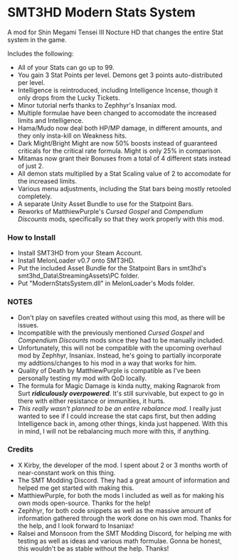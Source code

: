 # SMT3HD Modern Stats System
A mod for Shin Megami Tensei III Nocture HD that changes the entire Stat system in the game.

Includes the following:
- All of your Stats can go up to 99.
- You gain 3 Stat Points per level. Demons get 3 points auto-distributed per level.
- Intelligence is reintroduced, including Intelligence Incense, though it only drops from the Lucky Tickets.
- Minor tutorial nerfs thanks to Zephhyr's Insaniax mod.
- Multiple formulae have been changed to accomodate the increased limits and Intelligence.
- Hama/Mudo now deal both HP/MP damage, in different amounts, and they only insta-kill on Weakness hits.
- Dark Might/Bright Might are now 50% boosts instead of guaranteed criticals for the critical rate formula. Might is only 25% in comparison.
- Mitamas now grant their Bonuses from a total of 4 different stats instead of just 2.
- All demon stats multiplied by a Stat Scaling value of 2 to accomodate for the increased limits.
- Various menu adjustments, including the Stat bars being mostly retooled completely.
- A separate Unity Asset Bundle to use for the Statpoint Bars.
- Reworks of MatthiewPurple's *Cursed Gospel* and *Compendium Discounts* mods, specifically so that they work properly with this mod.

### How to Install
- Install SMT3HD from your Steam Account.
- Install MelonLoader v0.7 onto SMT3HD.
- Put the included Asset Bundle for the Statpoint Bars in smt3hd's smt3hd_Data\StreamingAssets\PC folder.
- Put "ModernStatsSystem.dll" in MelonLoader's Mods folder.

### NOTES
- Don't play on savefiles created without using this mod, as there will be issues.
- Incompatible with the previously mentioned *Cursed Gospel* and *Compendium Discounts* mods since they had to be manually included.
- Unfortunately, this will not be compatible with the upcoming overhaul mod by Zephhyr, Insaniax. Instead, he's going to partially incorporate my addtions/changes to his mod in a way that works for him.
- Quality of Death by MatthiewPurple is compatible as I've been personally testing my mod with QoD locally.
- The formula for Magic Damage is kinda nutty, making Ragnarok from Surt ***ridiculously overpowered***. It's still survivable, but expect to go in there with either resistance or immunities, it hurts.
- *This really wasn't planned to be an entire rebalance mod.* I really just wanted to see if I could increase the stat caps first, but then adding Intelligence back in, among other things, kinda just happened. With this in mind, I will not be rebalancing much more with this, if anything.

### Credits
- X Kirby, the developer of the mod. I spent about 2 or 3 months worth of near-constant work on this thing.
- The SMT Modding Discord. They had a great amount of information and helped me get started with making this.
- MatthiewPurple, for both the mods I included as well as for making his own mods open-source. Thanks for the help!
- Zephhyr, for both code snippets as well as the massive amount of information gathered through the work done on his own mod. Thanks for the help, and I look forward to Insaniax!
- Ralsei and Monsoon from the SMT Modding Discord, for helping me with testing as well as ideas and various math formulae. Gonna be honest, this wouldn't be as stable without the help. Thanks!
